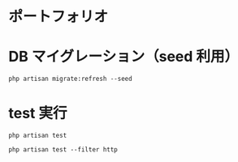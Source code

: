 # ポートフォリオ

# DB マイグレーション（seed 利用）

```
php artisan migrate:refresh --seed
```

# test 実行

```
php artisan test
```

```
php artisan test --filter http
```
